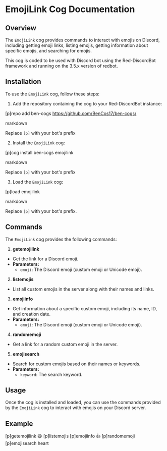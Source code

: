# EmojiLink Cog Documentation

## Overview

The `EmojiLink` cog provides commands to interact with emojis on Discord, including getting emoji links, listing emojis, getting information about specific emojis, and searching for emojis.

This cog is coded to be used with Discord bot using the Red-DiscordBot framework and running on the 3.5.x version of redbot.

## Installation

To use the `EmojiLink` cog, follow these steps:

1. Add the repository containing the cog to your Red-DiscordBot instance:
   
[p]repo add ben-cogs https://github.com/BenCos17/ben-cogs/

markdown


Replace `[p]` with your bot's prefix

2. Install the `EmojiLink` cog:

[p]cog install ben-cogs emojilink

markdown


Replace `[p]` with your bot's prefix  

3. Load the `EmojiLink` cog:

[p]load emojilink

markdown


Replace `[p]` with your bot's prefix.

## Commands

The `EmojiLink` cog provides the following commands:

1. **getemojilink**
- Get the link for a Discord emoji.
- **Parameters:**
  - `emoji`: The Discord emoji (custom emoji or Unicode emoji).

2. **listemojis**
- List all custom emojis in the server along with their names and links.

3. **emojiinfo**
- Get information about a specific custom emoji, including its name, ID, and creation date.
- **Parameters:**
  - `emoji`: The Discord emoji (custom emoji or Unicode emoji).

4. **randomemoji**
- Get a link for a random custom emoji in the server.

5. **emojisearch**
- Search for custom emojis based on their names or keywords.
- **Parameters:**
  - `keyword`: The search keyword.

## Usage

Once the cog is installed and loaded, you can use the commands provided by the `EmojiLink` cog to interact with emojis on your Discord server.

## Example

[p]getemojilink :smile:
[p]listemojis
[p]emojiinfo :thumbsup:
[p]randomemoji
[p]emojisearch heart
